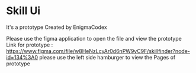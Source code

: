 # Skill Ui
It's a prototype Created by EnigmaCodex

Please use the figma application to open the file and view the prototype
Link for prototype : https://www.figma.com/file/w8HeNzLcyAr0d6nPW9vC9F/skillfinder?node-id=134%3A0
please use the left side hamburger to view the Pages of prototype
 
